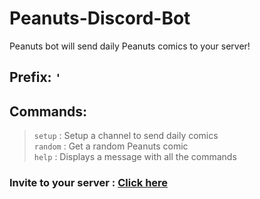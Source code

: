 # Peanuts-Discord-Bot
Peanuts bot will send daily Peanuts comics to your server!

## Prefix: `'`

## Commands: 
> `setup` : Setup a channel to send daily comics <br>
> `random` : Get a random Peanuts comic <br>
> `help` : Displays a message with all the commands <br>

### Invite to your server : <a href='https://discord.com/api/oauth2/authorize?client_id=969266071418851338&permissions=3072&scope=bot'>Click here</a>